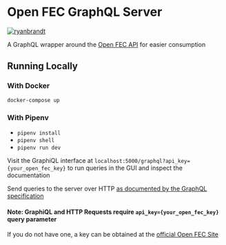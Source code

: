 # Open FEC GraphQL Server

[![ryanbrandt](https://circleci.com/gh/ryanbrandt/open-fec-graphql.svg?style=svg)](https://app.circleci.com/pipelines/github/ryanbrandt/open-fec-graphql)

A GraphQL wrapper around the [Open FEC API](https://api.open.fec.gov/developers/) for easier consumption

## Running Locally

### With Docker

`docker-compose up`

### With Pipenv

- `pipenv install`
- `pipenv shell`
- `pipenv run dev`

Visit the GraphiQL interface at `localhost:5000/graphql?api_key={your_open_fec_key}` to run queries in the GUI and inspect the documentation

Send queries to the server over HTTP [as documented by the GraphQL specification](https://graphql.org/learn/serving-over-http/#post-request)

#### Note: GraphiQL and HTTP Requests require `api_key={your_open_fec_key}` query parameter

If you do not have one, a key can be obtained at the [official Open FEC Site](https://api.open.fec.gov/developers/)
